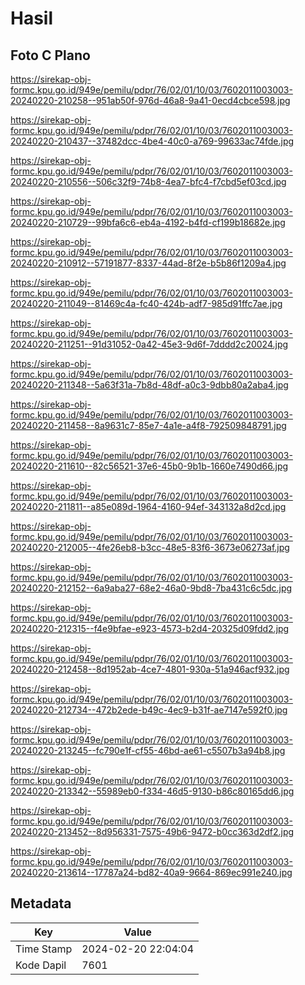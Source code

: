 # Hasil

## Foto C Plano

https://sirekap-obj-formc.kpu.go.id/949e/pemilu/pdpr/76/02/01/10/03/7602011003003-20240220-210258--951ab50f-976d-46a8-9a41-0ecd4cbce598.jpg

https://sirekap-obj-formc.kpu.go.id/949e/pemilu/pdpr/76/02/01/10/03/7602011003003-20240220-210437--37482dcc-4be4-40c0-a769-99633ac74fde.jpg

https://sirekap-obj-formc.kpu.go.id/949e/pemilu/pdpr/76/02/01/10/03/7602011003003-20240220-210556--506c32f9-74b8-4ea7-bfc4-f7cbd5ef03cd.jpg

https://sirekap-obj-formc.kpu.go.id/949e/pemilu/pdpr/76/02/01/10/03/7602011003003-20240220-210729--99bfa6c6-eb4a-4192-b4fd-cf199b18682e.jpg

https://sirekap-obj-formc.kpu.go.id/949e/pemilu/pdpr/76/02/01/10/03/7602011003003-20240220-210912--57191877-8337-44ad-8f2e-b5b86f1209a4.jpg

https://sirekap-obj-formc.kpu.go.id/949e/pemilu/pdpr/76/02/01/10/03/7602011003003-20240220-211049--81469c4a-fc40-424b-adf7-985d91ffc7ae.jpg

https://sirekap-obj-formc.kpu.go.id/949e/pemilu/pdpr/76/02/01/10/03/7602011003003-20240220-211251--91d31052-0a42-45e3-9d6f-7dddd2c20024.jpg

https://sirekap-obj-formc.kpu.go.id/949e/pemilu/pdpr/76/02/01/10/03/7602011003003-20240220-211348--5a63f31a-7b8d-48df-a0c3-9dbb80a2aba4.jpg

https://sirekap-obj-formc.kpu.go.id/949e/pemilu/pdpr/76/02/01/10/03/7602011003003-20240220-211458--8a9631c7-85e7-4a1e-a4f8-792509848791.jpg

https://sirekap-obj-formc.kpu.go.id/949e/pemilu/pdpr/76/02/01/10/03/7602011003003-20240220-211610--82c56521-37e6-45b0-9b1b-1660e7490d66.jpg

https://sirekap-obj-formc.kpu.go.id/949e/pemilu/pdpr/76/02/01/10/03/7602011003003-20240220-211811--a85e089d-1964-4160-94ef-343132a8d2cd.jpg

https://sirekap-obj-formc.kpu.go.id/949e/pemilu/pdpr/76/02/01/10/03/7602011003003-20240220-212005--4fe26eb8-b3cc-48e5-83f6-3673e06273af.jpg

https://sirekap-obj-formc.kpu.go.id/949e/pemilu/pdpr/76/02/01/10/03/7602011003003-20240220-212152--6a9aba27-68e2-46a0-9bd8-7ba431c6c5dc.jpg

https://sirekap-obj-formc.kpu.go.id/949e/pemilu/pdpr/76/02/01/10/03/7602011003003-20240220-212315--f4e9bfae-e923-4573-b2d4-20325d09fdd2.jpg

https://sirekap-obj-formc.kpu.go.id/949e/pemilu/pdpr/76/02/01/10/03/7602011003003-20240220-212458--8d1952ab-4ce7-4801-930a-51a946acf932.jpg

https://sirekap-obj-formc.kpu.go.id/949e/pemilu/pdpr/76/02/01/10/03/7602011003003-20240220-212734--472b2ede-b49c-4ec9-b31f-ae7147e592f0.jpg

https://sirekap-obj-formc.kpu.go.id/949e/pemilu/pdpr/76/02/01/10/03/7602011003003-20240220-213245--fc790e1f-cf55-46bd-ae61-c5507b3a94b8.jpg

https://sirekap-obj-formc.kpu.go.id/949e/pemilu/pdpr/76/02/01/10/03/7602011003003-20240220-213342--55989eb0-f334-46d5-9130-b86c80165dd6.jpg

https://sirekap-obj-formc.kpu.go.id/949e/pemilu/pdpr/76/02/01/10/03/7602011003003-20240220-213452--8d956331-7575-49b6-9472-b0cc363d2df2.jpg

https://sirekap-obj-formc.kpu.go.id/949e/pemilu/pdpr/76/02/01/10/03/7602011003003-20240220-213614--17787a24-bd82-40a9-9664-869ec991e240.jpg


## Metadata

| Key        | Value               |
| ---------- | ------------------- |
| Time Stamp | 2024-02-20 22:04:04 |
| Kode Dapil | 7601                |



